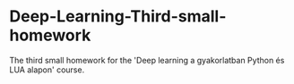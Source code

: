 # Deep-Learning-Third-small-homework
The third small homework for the 'Deep learning a gyakorlatban Python és LUA alapon' course.
